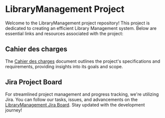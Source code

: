 # LibraryManagement Project

Welcome to the LibraryManagement project repository! This project is dedicated to creating an efficient Library Management system. Below are essential links and resources associated with the project:

## Cahier des charges
The [Cahier des charges](https://docs.google.com/document/d/1xKgt02MjDOqc1g2pBCRr2d9GknHoRjJsBop3iOwNYAk/edit?usp=sharing) document outlines the project's specifications and requirements, providing insights into its goals and scope.

## Jira Project Board
For streamlined project management and progress tracking, we're utilizing Jira. You can follow our tasks, issues, and advancements on the [LibraryManagement Jira Board](https://librarymanagement0.atlassian.net/jira/software/projects/KAN/boards/1). Stay updated with the development journey!

